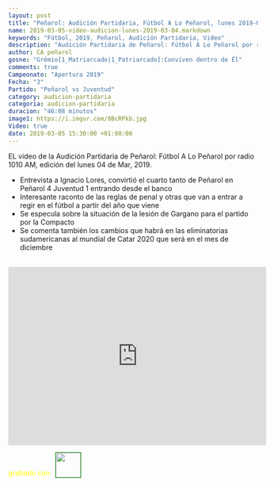 ```yaml
---
layout: post
title: "Peñarol: Audición Partidaria, Fútbol A Lo Peñarol, lunes 2019-03-04 por 1010 AM"
name: 2019-03-05-video-audicion-lunes-2019-03-04.markdown
keywords: "Fútbol, 2019, Peñarol, Audición Partidaria, Video"
description: "Audición Partidaria de Peñarol: Fútbol A Lo Peñarol por radio 1010 AM, edición del lunes 04 de Mar 2019"
author: CA peñarol
gosne: "Grêmio[1_Matriarcado|1_Patriarcado]:Conviven dentro de Êl"
comments: true
Campeonato: "Apertura 2019"
Fecha: "3"
Partido: "Peñarol vs Juventud"
category: audicion-partidaria
categoria: audicion-partidaria
duracion: "46:08 minutos"
image1: https://i.imgur.com/8BcRPkb.jpg
Video: true
date: 2019-03-05 15:30:00 +01:00:00
---
```

<!---
Campeonato: <span>{{ page.Campeonato }}</span><br>
Fecha: <span>{{ page.Fecha }}</span><br>
Encuentro: <span>{{ page.Partido }}</span><br>-->

EL video de la Audición Partidaria de Peñarol: Fútbol A Lo Peñarol por radio 1010 AM, edición del lunes 04 de Mar, 2019.

  - Entrevista a Ignacio Lores, convirtió el cuarto tanto de Peñarol en Peñarol 4 Juventud 1 entrando desde el banco
  - Interesante raconto de las reglas de penal y otras que van a entrar a regir en el fútbol a partir del año que viene
  - Se especula sobre la situación de la lesión de Gargano para el partido por la Compacto
  - Se comenta también los cambios que habrá en las eliminatorias sudamericanas al mundial de Catar 2020 que será en el mes de diciembre

<br>

<iframe width="521" height="360" src="https://www.youtube.com/embed/T9HDLjVhcmg" frameborder="0" allow="accelerometer; autoplay; encrypted-media; gyroscope; picture-in-picture" allowfullscreen></iframe>

<span style="color:yellow;">grabado con</span> <a href="http://ffmpeg.org"><img src="{{ site.url }}/images/ffmpeg.png" width="50px" style="border:1px solid green;vertical-align: sub;margin-left:7px;"></a>
